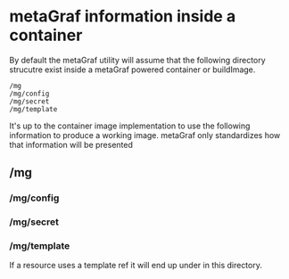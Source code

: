 # metaGraf information inside a container

By default the metaGraf utility will assume that the following directory
strucutre exist inside a metaGraf powered container or buildImage.

```text
/mg
/mg/config
/mg/secret
/mg/template

```

It's up to the container image implementation to use the following information
to produce a working image. metaGraf only standardizes how that information will
be presented

## /mg


### /mg/config


### /mg/secret

### /mg/template

If a resource uses a template ref it will end up under in this directory.